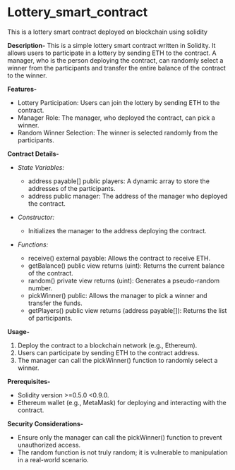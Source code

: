 # Lottery_smart_contract
This is a lottery smart contract deployed on blockchain using solidity

**Description-**
This is a simple lottery smart contract written in Solidity. It allows users to participate in a lottery by sending ETH to the contract. A manager, who is the person deploying the contract, can randomly select a winner from the participants and transfer the entire balance of the contract to the winner.

**Features-**
- Lottery Participation: Users can join the lottery by sending ETH to the contract.
- Manager Role: The manager, who deployed the contract, can pick a winner.
- Random Winner Selection: The winner is selected randomly from the participants.

**Contract Details-**
- _State Variables:_
  - address payable[] public players: A dynamic array to store the addresses of the participants.
  - address public manager: The address of the manager who deployed the contract.

- _Constructor:_
  - Initializes the manager to the address deploying the contract.

- _Functions:_
  - receive() external payable: Allows the contract to receive ETH.
  - getBalance() public view returns (uint): Returns the current balance of the contract.
  - random() private view returns (uint): Generates a pseudo-random number.
  - pickWinner() public: Allows the manager to pick a winner and transfer the funds.
  - getPlayers() public view returns (address payable[]): Returns the list of participants.
 
**Usage-**
1. Deploy the contract to a blockchain network (e.g., Ethereum).
2. Users can participate by sending ETH to the contract address.
3. The manager can call the pickWinner() function to randomly select a winner.

**Prerequisites-**
- Solidity version >=0.5.0 <0.9.0.
- Ethereum wallet (e.g., MetaMask) for deploying and interacting with the contract.

**Security Considerations-**
- Ensure only the manager can call the pickWinner() function to prevent unauthorized access.
- The random function is not truly random; it is vulnerable to manipulation in a real-world scenario.




  
